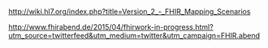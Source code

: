 http://wiki.hl7.org/index.php?title=Version_2_-_FHIR_Mapping_Scenarios

http://www.fhirabend.de/2015/04/fhirwork-in-progress.html?utm_source=twitterfeed&utm_medium=twitter&utm_campaign=FHIR.abend
